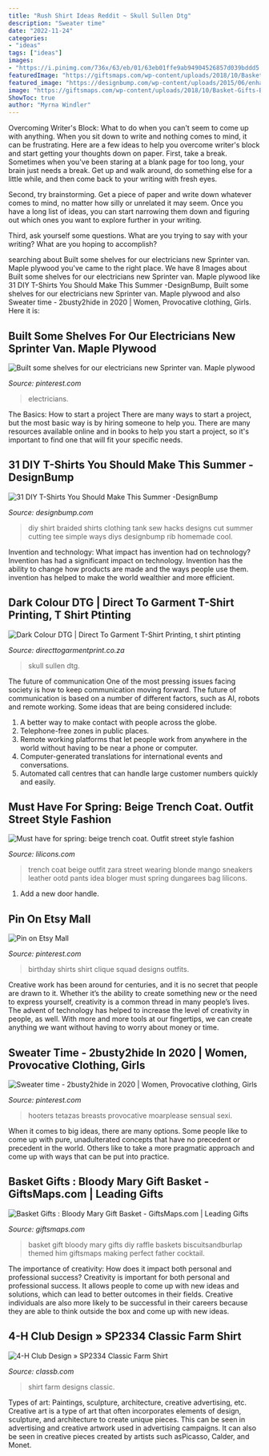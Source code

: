 ```yaml
---
title: "Rush Shirt Ideas Reddit ~ Skull Sullen Dtg"
description: "Sweater time"
date: "2022-11-24"
categories:
- "ideas"
tags: ["ideas"]
images:
- "https://i.pinimg.com/736x/63/eb/01/63eb01ffe9ab94904526857d039bddd5.jpg"
featuredImage: "https://giftsmaps.com/wp-content/uploads/2018/10/Basket-Gifts-Bloody-Mary-Gift-Basket.jpg"
featured_image: "https://designbump.com/wp-content/uploads/2015/06/enhanced-buzz-10629-1368474997-28.jpg"
image: "https://giftsmaps.com/wp-content/uploads/2018/10/Basket-Gifts-Bloody-Mary-Gift-Basket.jpg"
ShowToc: true
author: "Myrna Windler"
---
```



Overcoming Writer's Block: What to do when you can't seem to come up with anything.
When you sit down to write and nothing comes to mind, it can be frustrating. Here are a few ideas to help you overcome writer's block and start getting your thoughts down on paper.
First, take a break. Sometimes when you've been staring at a blank page for too long, your brain just needs a break. Get up and walk around, do something else for a little while, and then come back to your writing with fresh eyes.

Second, try brainstorming. Get a piece of paper and write down whatever comes to mind, no matter how silly or unrelated it may seem. Once you have a long list of ideas, you can start narrowing them down and figuring out which ones you want to explore further in your writing.

Third, ask yourself some questions. What are you trying to say with your writing? What are you hoping to accomplish?

	

		
searching about Built some shelves for our electricians new Sprinter van. Maple plywood you've came to the right place. We have 8 Images about Built some shelves for our electricians new Sprinter van. Maple plywood like 31 DIY T-Shirts You Should Make This Summer -DesignBump, Built some shelves for our electricians new Sprinter van. Maple plywood and also Sweater time - 2busty2hide in 2020 | Women, Provocative clothing, Girls. Here it is:
		
    
## Built Some Shelves For Our Electricians New Sprinter Van. Maple Plywood

<img loading=lazy src="https://i.pinimg.com/736x/63/eb/01/63eb01ffe9ab94904526857d039bddd5.jpg" onerror="this.onerror=null;this.src='https://tse3.mm.bing.net/th?id=OIP.wDMJ9QduB15Zqe5APuXzxAHaJ3&amp;pid=15.1';" alt="Built some shelves for our electricians new Sprinter van. Maple plywood">

_Source: pinterest.com_

>electricians. 

	

The Basics: How to start a project
There are many ways to start a project, but the most basic way is by hiring someone to help you. There are many resources available online and in books to help you start a project, so it's important to find one that will fit your specific needs.

    
## 31 DIY T-Shirts You Should Make This Summer -DesignBump

<img loading=lazy src="https://designbump.com/wp-content/uploads/2015/06/enhanced-buzz-10629-1368474997-28.jpg" onerror="this.onerror=null;this.src='https://tse1.mm.bing.net/th?id=OIP.UjctEOwuUWEin-Z6aGftiwHaKm&amp;pid=15.1';" alt="31 DIY T-Shirts You Should Make This Summer -DesignBump">

_Source: designbump.com_

>diy shirt braided shirts clothing tank sew hacks designs cut summer cutting tee simple ways diys designbump rib homemade cool. 

	

Invention and technology: What impact has invention had on technology?
Invention has had a significant impact on technology. Invention has the ability to change how products are made and the ways people use them. invention has helped to make the world wealthier and more efficient.

    
## Dark Colour DTG | Direct To Garment T-Shirt Printing, T Shirt Ptinting

<img loading=lazy src="https://directtogarmentprint.co.za/wp-content/uploads/2017/12/direct-to-garment-51-768x960.jpg" onerror="this.onerror=null;this.src='https://tse2.mm.bing.net/th?id=OIP.5Pf8y-ugcvTWwASmSqWn8QHaJQ&amp;pid=15.1';" alt="Dark Colour DTG | Direct To Garment T-Shirt Printing, t shirt ptinting">

_Source: directtogarmentprint.co.za_

>skull sullen dtg. 

	

The future of communication
One of the most pressing issues facing society is how to keep communication moving forward. The future of communication is based on a number of different factors, such as AI, robots and remote working. Some ideas that are being considered include: 
1. A better way to make contact with people across the globe. 
2. Telephone-free zones in public places. 
3. Remote working platforms that let people work from anywhere in the world without having to be near a phone or computer. 
4. Computer-generated translations for international events and conversations. 
5. Automated call centres that can handle large customer numbers quickly and easily.

    
## Must Have For Spring: Beige Trench Coat. Outfit Street Style Fashion

<img loading=lazy src="https://i1.wp.com/lilicons.com/wp-content/uploads/2017/02/wearing-beige-trench-coat-zara-white-sneakers-ootd-street-style-fashion-blonde-tumblr-girl-bloger-outfit.jpg?resize=1000%2C1500" onerror="this.onerror=null;this.src='https://tse4.mm.bing.net/th?id=OIP.9d1lZDGyMvOwuZZ1QiwQ9QHaLH&amp;pid=15.1';" alt="Must have for spring: beige trench coat. Outfit street style fashion">

_Source: lilicons.com_

>trench coat beige outfit zara street wearing blonde mango sneakers leather ootd pants idea bloger must spring dungarees bag lilicons. 

	

1. Add a new door handle. 

    
## Pin On Etsy Mall

<img loading=lazy src="https://i.pinimg.com/736x/45/c7/46/45c7464032e9780f210e487016e75c52.jpg" onerror="this.onerror=null;this.src='https://tse3.mm.bing.net/th?id=OIP.Wt5sTZpvCjwbSLjChMhXNQHaJ4&amp;pid=15.1';" alt="Pin on Etsy Mall">

_Source: pinterest.com_

>birthday shirts shirt clique squad designs outfits. 

	

Creative work has been around for centuries, and it is no secret that people are drawn to it. Whether it’s the ability to create something new or the need to express yourself, creativity is a common thread in many people’s lives. The advent of technology has helped to increase the level of creativity in people, as well. With more and more tools at our fingertips, we can create anything we want without having to worry about money or time.

    
## Sweater Time - 2busty2hide In 2020 | Women, Provocative Clothing, Girls

<img loading=lazy src="https://i.pinimg.com/736x/03/7d/c1/037dc100398e4d9cf0ce1154458fab6e.jpg" onerror="this.onerror=null;this.src='https://tse2.mm.bing.net/th?id=OIP.LEyhohMf87dmRCdOSF82AgHaHO&amp;pid=15.1';" alt="Sweater time - 2busty2hide in 2020 | Women, Provocative clothing, Girls">

_Source: pinterest.com_

>hooters tetazas breasts provocative moarplease sensual sexi. 

	

When it comes to big ideas, there are many options. Some people like to come up with pure, unadulterated concepts that have no precedent or precedent in the world. Others like to take a more pragmatic approach and come up with ways that can be put into practice. 

    
## Basket Gifts : Bloody Mary Gift Basket - GiftsMaps.com | Leading Gifts

<img loading=lazy src="https://giftsmaps.com/wp-content/uploads/2018/10/Basket-Gifts-Bloody-Mary-Gift-Basket.jpg" onerror="this.onerror=null;this.src='https://tse4.mm.bing.net/th?id=OIP.0pOwD6anVD2w8PXX_74DTQHaNK&amp;pid=15.1';" alt="Basket Gifts : Bloody Mary Gift Basket - GiftsMaps.com | Leading Gifts">

_Source: giftsmaps.com_

>basket gift bloody mary gifts diy raffle baskets biscuitsandburlap themed him giftsmaps making perfect father cocktail. 

	

The importance of creativity: How does it impact both personal and professional success?
Creativity is important for both personal and professional success. It allows people to come up with new ideas and solutions, which can lead to better outcomes in their fields. Creative individuals are also more likely to be successful in their careers because they are able to think outside the box and come up with new ideas.

    
## 4-H Club Design » SP2334 Classic Farm Shirt

<img loading=lazy src="http://www.classb.com/ctd/image/58719.565.shirt.Front.jpg?1482332349" onerror="this.onerror=null;this.src='https://tse4.mm.bing.net/th?id=OIP.qzeiAVLGLzLfEb2PTyxJuAHaG3&amp;pid=15.1';" alt="4-H Club Design » SP2334 Classic Farm Shirt">

_Source: classb.com_

>shirt farm designs classic. 

	

Types of art: Paintings, sculpture, architecture, creative advertising, etc.
Creative art is a type of art that often incorporates elements of design, sculpture, and architecture to create unique pieces. This can be seen in advertising and creative artwork used in advertising campaigns. It can also be seen in creative pieces created by artists such asPicasso, Calder, and Monet.

